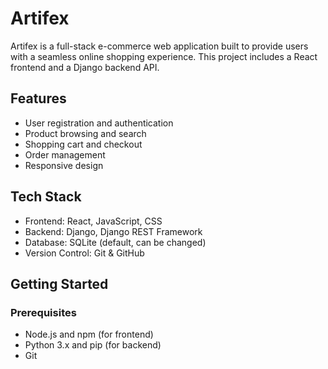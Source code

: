 # Artifex

Artifex is a full-stack e-commerce web application built to provide users with a seamless online shopping experience. This project includes a React frontend and a Django backend API.

## Features

- User registration and authentication
- Product browsing and search
- Shopping cart and checkout
- Order management
- Responsive design

## Tech Stack

- Frontend: React, JavaScript, CSS
- Backend: Django, Django REST Framework
- Database: SQLite (default, can be changed)
- Version Control: Git & GitHub

## Getting Started

### Prerequisites

- Node.js and npm (for frontend)
- Python 3.x and pip (for backend)
- Git

